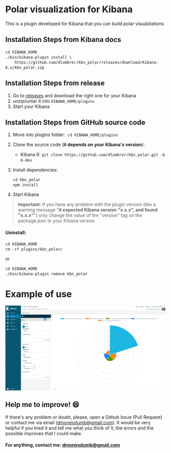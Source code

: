 # Polar visualization for Kibana

This is a plugin developed for Kibana that you can build polar visualziations

## Installation Steps from Kibana docs

    cd KIBANA_HOME
    ./bin/kibana-plugin install \
        https://github.com/dlumbrer/kbn_polar/releases/download/Kibana-6.x/kbn_polar.zip


## Installation Steps from release

1. Go to [releases](https://github.com/dlumbrer/kbn_polar/releases "Go to releases!") and download the right one for your Kibana
2. unzip/untar it into `KIBANA_HOME/plugins`
3. Start your Kibana


## Installation Steps from GitHub source code

1. Move into plugins folder:  `cd KIBANA_HOME/plugins`
2. Clone the source code (**it depends on your Kibana's version**):
    - Kibana 6: `git clone https://github.com/dlumbrer/kbn_polar.git -b 6-dev`

3. Install dependencies:
      ```
      cd kbn_polar
      npm install
      ```
4. Start Kibana

> **Important:** If you have any problem with the plugin version (like a warning message "**it expected Kibana version "x.x.x", and found "x.x.x"**") only change the value of the "version" tag on the package.json to your Kibana version


#### Uninstall:
```
cd KIBANA_HOME
rm -rf plugins/kbn_polar/
```
or
```
cd KIBANA_HOME
./bin/kibana-plugin remove kbn_polar
```


# Example of use

![Example](public/images/polar_example.png)


## Help me to improve! :smile:

If there's any problem or doubt, please, open a Github Issue (Pull Request) or contact me via email (dmorenolumb@gmail.com). It would be very helpful if you tried it and tell me what you think of it, the errors and the possible improves that I could make.


#### For anything, contact me: dmorenolumb@gmail.com

